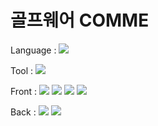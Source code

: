 # 골프웨어 COMME
Language : 
<img src="https://img.shields.io/badge/Java-3766AB?style=flat-square&logo=Java&logoColor=#007396"/></a>

Tool : 
<img src="https://img.shields.io/badge/Eclipse IDE-3766AB?style=flat-square&logo=Eclipse IDE&logoColor=#2C2255"/></a>

Front : 
<img src="https://img.shields.io/badge/JS-3766AB?style=flat-square&logo=JavaScript&logoColor=#F7DF1E"/></a> 
<img src="https://img.shields.io/badge/CSS3-3766AB?style=flat-square&logo=CSS3&logoColor=#1572B6"/></a>
<img src="https://img.shields.io/badge/HTML5-3766AB?style=flat-square&logo=HTML5&logoColor=#E34F26"/></a>
<img src="https://img.shields.io/badge/Bootstrap-3766AB?style=flat-square&logo=Bootstrap&logoColor=#7952B3"/></a>

Back : 
<img src="https://img.shields.io/badge/MariaDB-3766AB?style=flat-square&logo=MariaDB&logoColor=#003545"/></a>
<img src="https://img.shields.io/badge/Spring-3766AB?style=for-the-badge&logo=Spring&logoColor=#6DB33F"/></a>
